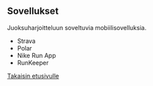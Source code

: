 ## Sovellukset

Juoksuharjoitteluun soveltuvia mobiilisovelluksia. 
- Strava
- Polar
- Nike Run App
- RunKeeper

[Takaisin etusivulle](index.md)
